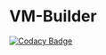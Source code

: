 # VM-Builder
[![Codacy Badge](https://api.codacy.com/project/badge/Grade/a8c943b8b60d40e9b607b46b30e47ec9)](https://www.codacy.com/manual/phamduchongan93/VM-Builder?utm_source=github.com&amp;utm_medium=referral&amp;utm_content=phamduchongan93/VM-Builder&amp;utm_campaign=Badge_Grade)

